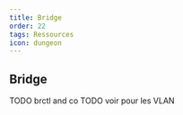 ```yaml
---
title: Bridge
order: 22
tags: Ressources
icon: dungeon
---
```


## Bridge

TODO brctl and co
TODO voir pour les VLAN